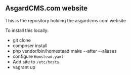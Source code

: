 ## AsgardCMS.com website

This is the repository holding the asgardcms.com website

To install this locally:

- git clone
- composer install
- php vendor/bin/homestead make --after --aliases
- configure `Homstead.yaml`
- Add site to `/etc/hosts`
- vagrant up
